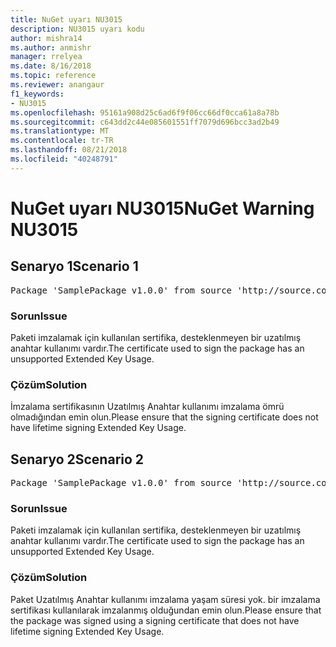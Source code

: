 ```yaml
---
title: NuGet uyarı NU3015
description: NU3015 uyarı kodu
author: mishra14
ms.author: anmishr
manager: rrelyea
ms.date: 8/16/2018
ms.topic: reference
ms.reviewer: anangaur
f1_keywords:
- NU3015
ms.openlocfilehash: 95161a908d25c6ad6f9f06cc66df0cca61a8a78b
ms.sourcegitcommit: c643dd2c44e085601551ff7079d696bcc3ad2b49
ms.translationtype: MT
ms.contentlocale: tr-TR
ms.lasthandoff: 08/21/2018
ms.locfileid: "40248791"
---
```

# <a name="nuget-warning-nu3015"></a><span data-ttu-id="7640a-103">NuGet uyarı NU3015</span><span class="sxs-lookup"><span data-stu-id="7640a-103">NuGet Warning NU3015</span></span>

## <a name="scenario-1"></a><span data-ttu-id="7640a-104">Senaryo 1</span><span class="sxs-lookup"><span data-stu-id="7640a-104">Scenario 1</span></span>

<pre>Package 'SamplePackage v1.0.0' from source 'http://source.com/index.json': The lifetime signing EKU in the primary signature's certificate is not supported.</pre>

### <a name="issue"></a><span data-ttu-id="7640a-105">Sorun</span><span class="sxs-lookup"><span data-stu-id="7640a-105">Issue</span></span>

<span data-ttu-id="7640a-106">Paketi imzalamak için kullanılan sertifika, desteklenmeyen bir uzatılmış anahtar kullanımı vardır.</span><span class="sxs-lookup"><span data-stu-id="7640a-106">The certificate used to sign the package has an unsupported Extended Key Usage.</span></span>


### <a name="solution"></a><span data-ttu-id="7640a-107">Çözüm</span><span class="sxs-lookup"><span data-stu-id="7640a-107">Solution</span></span>

<span data-ttu-id="7640a-108">İmzalama sertifikasının Uzatılmış Anahtar kullanımı imzalama ömrü olmadığından emin olun.</span><span class="sxs-lookup"><span data-stu-id="7640a-108">Please ensure that the signing certificate does not have lifetime signing Extended Key Usage.</span></span>



## <a name="scenario-2"></a><span data-ttu-id="7640a-109">Senaryo 2</span><span class="sxs-lookup"><span data-stu-id="7640a-109">Scenario 2</span></span>

<pre>Package 'SamplePackage v1.0.0' from source 'http://source.com/index.json': The lifetime signing EKU in the signing certificate is not supported.</pre>

### <a name="issue"></a><span data-ttu-id="7640a-110">Sorun</span><span class="sxs-lookup"><span data-stu-id="7640a-110">Issue</span></span>

<span data-ttu-id="7640a-111">Paketi imzalamak için kullanılan sertifika, desteklenmeyen bir uzatılmış anahtar kullanımı vardır.</span><span class="sxs-lookup"><span data-stu-id="7640a-111">The certificate used to sign the package has an unsupported Extended Key Usage.</span></span>


### <a name="solution"></a><span data-ttu-id="7640a-112">Çözüm</span><span class="sxs-lookup"><span data-stu-id="7640a-112">Solution</span></span>

<span data-ttu-id="7640a-113">Paket Uzatılmış Anahtar kullanımı imzalama yaşam süresi yok. bir imzalama sertifikası kullanılarak imzalanmış olduğundan emin olun.</span><span class="sxs-lookup"><span data-stu-id="7640a-113">Please ensure that the package was signed using a signing certificate that does not have lifetime signing Extended Key Usage.</span></span>



